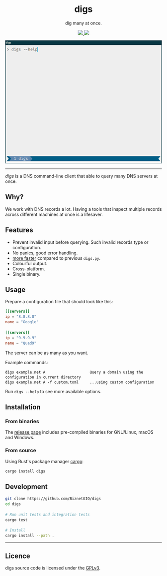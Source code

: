 <div align="center">
<h1>digs</h1>

dig many at once.

<a href="https://github.com/BiznetGIO/digs/actions/workflows/ci.yml">
<img src="https://github.com/BiznetGIO/digs/workflows/ci/badge.svg">
</a>
<a href="https://crates.io/crates/digs">
<img src="https://img.shields.io/crates/v/digs.svg">
</a>

<p></p>

![A digs demo](docs/demo.gif)

</div>

---

*digs* is a DNS command-line client that able to query many DNS servers at once.

## Why?

We work with DNS records a lot. Having a tools that inspect multiple
records across different machines at once is a lifesaver.

## Features

- Prevent invalid input before querying. Such invalid records type or configuration.
- No panics, good error handling.
- [more faster](docs/benchmark.md) compared to previous `digs.py`.
- Colourful output.
- Cross-platform.
- Single binary.

## Usage

Prepare a configuration file that should look like this:

``` toml
[[servers]]
ip = "8.8.8.8"
name = "Google"

[[servers]]
ip = "9.9.9.9"
name = "Quad9"
```

The server can be as many as you want.

Example commands:

``` 
digs example.net A                    Query a domain using the configuration in current directory
digs example.net A -f custom.toml     ...using custom configuration
```

Run `digs --help` to see more available options.

## Installation


### From binaries

The [release page](https://github.com/BiznetGIO/digs/releases) includes
pre-compiled binaries for GNU/Linux, macOS and Windows.

### From source

Using Rust's package manager [cargo](https://github.com/rust-lang/cargo):

``` bash
cargo install digs
```

## Development

``` bash
git clone https://github.com/BiznetGIO/digs
cd digs

# Run unit tests and integration tests
cargo test

# Install
cargo install --path .
```

---

## Licence

digs source code is licensed under the [GPLv3](https://choosealicense.com/licenses/gpl-3.0/).
